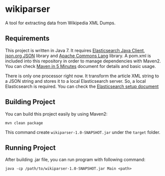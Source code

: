 wikiparser
==========

A tool for extracting data from Wikipedia XML Dumps. 


## Requirements

This project is written in Java 7. It requires [Elasticsearch Java Client](http://www.elasticsearch.org/guide/en/elasticsearch/client/java-api/current/index.html), 
[json.org JSON](http://www.json.org/java/index.html) library 
and [Apache Commons Lang](http://commons.apache.org/proper/commons-lang/) library. 
A pom.xml is included into this repository in order to manage dependencies with Maven2. You can check [Maven in 5 Minutes](http://maven.apache.org/guides/getting-started/maven-in-five-minutes.html) document for details and basic usage.


There is only one processor right now. It transform the article XML string to a JSON string and stores it to a local Elasticsearch server.
So, a local Elasticsearch is required. 
You can check the [Elasticsearch setup document](http://www.elasticsearch.org/guide/en/elasticsearch/reference/current/setup.html)


## Building Project

You can build this project easily by using Maven2:

``mvn clean package``

This command create ``wikiparser-1.0-SNAPSHOT.jar`` under the ``target`` folder.


## Running Project

After building .jar file, you can run program with following command:

``java -cp /path/to/wikiparser-1.0-SNAPSHOT.jar Main <path>``
